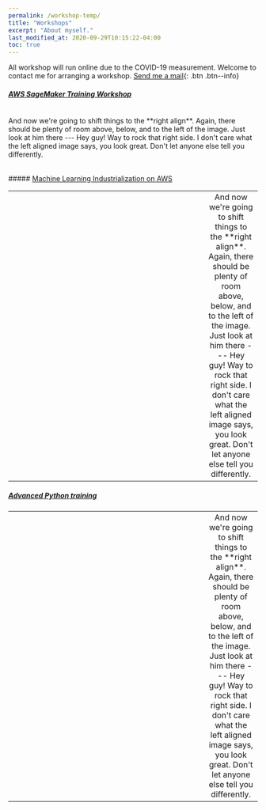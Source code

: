 ```yaml
---
permalink: /workshop-temp/
title: "Workshops"
excerpt: "About myself."
last_modified_at: 2020-09-29T10:15:22-04:00
toc: true
---
```


All workshop will run online due to the COVID-19 measurement. Welcome to contact me for arranging a workshop. [Send me a mail](mailto:info@sun-analytics.nl?subject=Workshop){: .btn .btn--info}

##### [AWS SageMaker Training Workshop](/sagemaker/)
<table>
<tr>
<a href="/sagemaker/">
    <figure style="width: 80%" class="align-center">
    <img src="{{ site.url }}{{ site.baseurl }}/assets/images/placeholder.png" alt="">
    <!-- <figcaption>Feels good to be right all the time.</figcaption> -->
    </figure>     
</a>
</tr>
<tr>
And now we're going to shift things to the **right align**. Again, there should be plenty of room above, below, and to the left of the image. Just look at him there --- Hey guy! Way to rock that right side. I don't care what the left aligned image says, you look great. Don't let anyone else tell you differently.    
</tr>
</table>
##### <A href="/mlops/">Machine Learning Industrialization on AWS</A>
<table>
<!-- <caption><A href="/mlops/">Machine Learning Industrialization</A></caption> -->
<tr>
    <td align="center" >
        <a href="/mlops/">
        <figure style="width: 300px" class="align-right">
        <img src="{{ site.url }}{{ site.baseurl }}/assets/images/placeholder.png" alt="">
        <!-- <figcaption>Feels good to be right all the time.</figcaption> -->
        </figure>
        </a>
    </td>
    <td align="center" >
And now we're going to shift things to the **right align**. Again, there should be plenty of room above, below, and to the left of the image. Just look at him there --- Hey guy! Way to rock that right side. I don't care what the left aligned image says, you look great. Don't let anyone else tell you differently.    
    </td> 
</tr>
</table>

##### <A href="/advanced-python/">Advanced Python training</A>
<table>
<!-- <caption><A href="/advanced-python/">Advanced Python training</A></caption> -->
<tr>
    <td align="center" >
        <a href="/advanced-python/">
        <figure style="width: 300px" class="align-right">
        <img src="{{ site.url }}{{ site.baseurl }}/assets/images/placeholder.png" alt="">
        <!-- <figcaption>Feels good to be right all the time.</figcaption> -->
        </figure>     
        </a>
    </td>
    <td align="center" >
And now we're going to shift things to the **right align**. Again, there should be plenty of room above, below, and to the left of the image. Just look at him there --- Hey guy! Way to rock that right side. I don't care what the left aligned image says, you look great. Don't let anyone else tell you differently.    
    </td> 
</tr>
</table>
